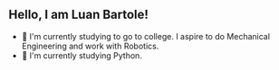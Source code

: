 ## Hello, I am Luan Bartole!

- 🔭 I'm currently studying to go to college. I aspire to do Mechanical Engineering and work with Robotics.
- 🌱 I'm currently studying Python.
